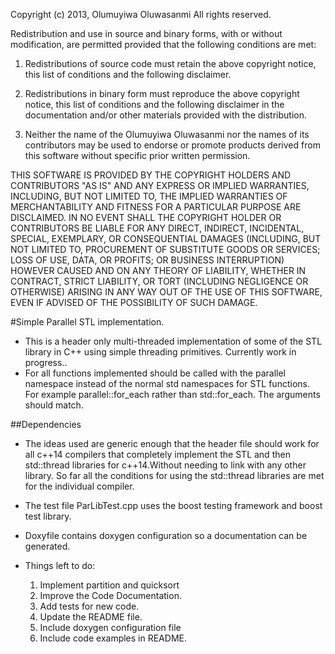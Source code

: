 
 Copyright (c) 2013, Olumuyiwa Oluwasanmi
 All rights reserved.

 Redistribution and use in source and binary forms, with or without modification, are permitted provided that the following conditions are met:

 1. Redistributions of source code must retain the above copyright notice, this list of conditions and the following disclaimer.

 2. Redistributions in binary form must reproduce the above copyright notice, this list of conditions and the following disclaimer in the documentation and/or other materials provided with the distribution.

 3. Neither the name of the Olumuyiwa Oluwasanmi nor the names of its contributors may be used to endorse or promote products derived from this software without specific prior written permission.

 THIS SOFTWARE IS PROVIDED BY THE COPYRIGHT HOLDERS AND CONTRIBUTORS "AS IS" AND ANY EXPRESS OR IMPLIED WARRANTIES, INCLUDING, BUT NOT LIMITED TO, THE IMPLIED WARRANTIES OF MERCHANTABILITY AND
 FITNESS FOR A PARTICULAR PURPOSE ARE DISCLAIMED. IN NO EVENT SHALL THE COPYRIGHT HOLDER OR CONTRIBUTORS BE LIABLE FOR ANY DIRECT, INDIRECT, INCIDENTAL, SPECIAL, EXEMPLARY, OR CONSEQUENTIAL
 DAMAGES (INCLUDING, BUT NOT LIMITED TO, PROCUREMENT OF SUBSTITUTE GOODS OR SERVICES; LOSS OF USE, DATA, OR PROFITS; OR BUSINESS INTERRUPTION) HOWEVER CAUSED AND ON
 ANY THEORY OF LIABILITY, WHETHER IN CONTRACT, STRICT LIABILITY, OR TORT (INCLUDING NEGLIGENCE OR OTHERWISE) ARISING IN ANY WAY OUT OF THE USE OF THIS SOFTWARE,
 EVEN IF ADVISED OF THE POSSIBILITY OF SUCH DAMAGE.

#Simple Parallel STL implementation.
* This is a header only multi-threaded implementation of some of the STL library in C++ using simple threading primitives.
	Currently work in progress..
* For all functions implemented should be called with the parallel namespace instead of the normal std namespaces for STL functions.
	For example parallel::for_each rather than std::for_each. The arguments should match.

##Dependencies
* The ideas used are generic enough that the header file should work for all c++14 compilers that completely implement the STL and then std::thread libraries for c++14.Without needing to link with any other library. So far all the conditions for using the std::thread libraries are met for the individual compiler.

* The test file ParLibTest.cpp uses the boost testing framework and boost test library. 
* Doxyfile contains doxygen configuration so a documentation can be generated.

* Things left to do:

	1. Implement partition and quicksort
	2. Improve the Code Documentation.
	3. Add tests for new code.
	4. Update the README file.
	5. Include doxygen configuration file
	6. Include code examples in README.


